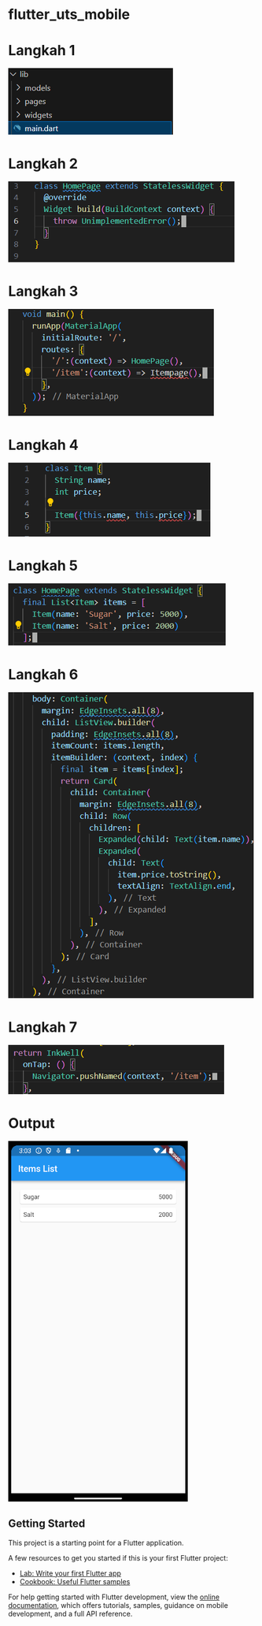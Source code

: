 # flutter_uts_mobile

# Langkah 1

![Langkah 1](images/langkah1.png)

# Langkah 2

![Langkah 2](images/langkah2.png)

# Langkah 3

![Langkah 3](images/langkah3.png)

# Langkah 4

![Langkah 4](images/langkah4.png)

# Langkah 5

![Langkah 5](images/langkah5.png)

# Langkah 6

![Langkah 6](images/langkah6.png)

# Langkah 7

![Langkah 7](images/langkah7.png)

# Output

![Output](images/output.png)

## Getting Started

This project is a starting point for a Flutter application.

A few resources to get you started if this is your first Flutter project:

- [Lab: Write your first Flutter app](https://docs.flutter.dev/get-started/codelab)
- [Cookbook: Useful Flutter samples](https://docs.flutter.dev/cookbook)

For help getting started with Flutter development, view the
[online documentation](https://docs.flutter.dev/), which offers tutorials,
samples, guidance on mobile development, and a full API reference.
